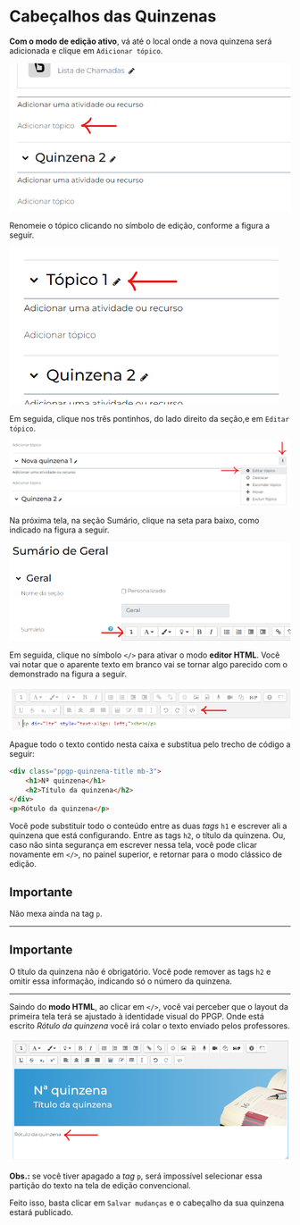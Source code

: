 # Cabeçalhos das Quinzenas

**Com o modo de edição ativo**, vá até o local onde a nova quinzena será adicionada e clique em `Adicionar tópico`.

![Figura 1](../assets/ppgp-fortnight-header/1.png)

Renomeie o tópico clicando no símbolo de edição, conforme a figura a seguir.

![Figura 2](../assets/ppgp-fortnight-header/2.png)

Em seguida, clique nos três pontinhos, do lado direito da seção,e em `Editar tópico`.

![Figura 3](../assets/ppgp-fortnight-header/3.png)

Na próxima tela, na seção Sumário, clique na seta para baixo, como indicado na figura a seguir.

![Figura 4](../assets/ppgp-course-header/2.png)

Em seguida, clique no símbolo `</>` para ativar o modo **editor HTML**. Você vai notar que o aparente texto em branco vai se tornar algo parecido com o demonstrado na figura a seguir.

![Figura 5](../assets/ppgp-course-header/3.png)

Apague todo o texto contido nesta caixa e substitua pelo trecho de código a seguir:

```html
<div class="ppgp-quinzena-title mb-3">
    <h1>Nª quinzena</h1>
    <h2>Título da quinzena</h2>
</div>
<p>Rótulo da quinzena</p>
```

Você pode substituir todo o conteúdo entre as duas *tags* `h1` e escrever ali a quinzena que está configurando. Entre as tags `h2`, o título da quinzena. Ou, caso não sinta segurança em escrever nessa tela, você pode clicar novamente em `</>`, no painel superior, e retornar para o modo clássico de edição.

## Importante

Não mexa ainda na tag `p`.

---

## Importante

O título da quinzena não é obrigatório. Você pode remover as tags `h2` e omitir essa informação, indicando só o número da quinzena.

---

Saindo do **modo HTML**, ao clicar em `</>`, você vai perceber que o layout da primeira tela terá se ajustado à identidade visual do PPGP. Onde está escrito *Rótulo da quinzena* você irá colar o texto enviado pelos professores.

![Figura 6](../assets/ppgp-fortnight-header/6.png)

**Obs.:** se você tiver apagado a *tag* `p`, será impossível selecionar essa partição do texto na tela de edição convencional.

Feito isso, basta clicar em `Salvar mudanças` e o cabeçalho da sua quinzena estará publicado.
